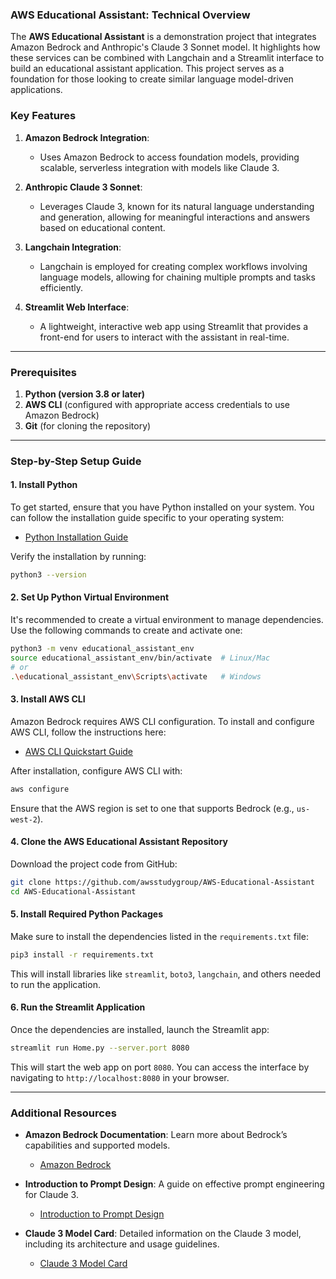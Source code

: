 ### AWS Educational Assistant: Technical Overview

The **AWS Educational Assistant** is a demonstration project that integrates Amazon Bedrock and Anthropic's Claude 3 Sonnet model. It highlights how these services can be combined with Langchain and a Streamlit interface to build an educational assistant application. This project serves as a foundation for those looking to create similar language model-driven applications.

### Key Features

1. **Amazon Bedrock Integration**:
   - Uses Amazon Bedrock to access foundation models, providing scalable, serverless integration with models like Claude 3.
   
2. **Anthropic Claude 3 Sonnet**:
   - Leverages Claude 3, known for its natural language understanding and generation, allowing for meaningful interactions and answers based on educational content.
   
3. **Langchain Integration**:
   - Langchain is employed for creating complex workflows involving language models, allowing for chaining multiple prompts and tasks efficiently.
   
4. **Streamlit Web Interface**:
   - A lightweight, interactive web app using Streamlit that provides a front-end for users to interact with the assistant in real-time.

---

### Prerequisites

1. **Python (version 3.8 or later)**
2. **AWS CLI** (configured with appropriate access credentials to use Amazon Bedrock)
3. **Git** (for cloning the repository)

---

### Step-by-Step Setup Guide

#### 1. Install Python

To get started, ensure that you have Python installed on your system. You can follow the installation guide specific to your operating system:

- [Python Installation Guide](https://docs.python-guide.org/starting/install3/linux/)

Verify the installation by running:

```bash
python3 --version
```

#### 2. Set Up Python Virtual Environment

It's recommended to create a virtual environment to manage dependencies. Use the following commands to create and activate one:

```bash
python3 -m venv educational_assistant_env
source educational_assistant_env/bin/activate  # Linux/Mac
# or
.\educational_assistant_env\Scripts\activate   # Windows
```

#### 3. Install AWS CLI

Amazon Bedrock requires AWS CLI configuration. To install and configure AWS CLI, follow the instructions here:

- [AWS CLI Quickstart Guide](https://docs.aws.amazon.com/cli/latest/userguide/getting-started-quickstart.html)

After installation, configure AWS CLI with:

```bash
aws configure
```

Ensure that the AWS region is set to one that supports Bedrock (e.g., `us-west-2`).

#### 4. Clone the AWS Educational Assistant Repository

Download the project code from GitHub:

```bash
git clone https://github.com/awsstudygroup/AWS-Educational-Assistant
cd AWS-Educational-Assistant
```

#### 5. Install Required Python Packages

Make sure to install the dependencies listed in the `requirements.txt` file:

```bash
pip3 install -r requirements.txt
```

This will install libraries like `streamlit`, `boto3`, `langchain`, and others needed to run the application.

#### 6. Run the Streamlit Application

Once the dependencies are installed, launch the Streamlit app:

```bash
streamlit run Home.py --server.port 8080
```

This will start the web app on port `8080`. You can access the interface by navigating to `http://localhost:8080` in your browser.

---

### Additional Resources

- **Amazon Bedrock Documentation**: Learn more about Bedrock’s capabilities and supported models.
  - [Amazon Bedrock](https://aws.amazon.com/bedrock/)

- **Introduction to Prompt Design**: A guide on effective prompt engineering for Claude 3.
  - [Introduction to Prompt Design](https://docs.anthropic.com/claude/docs/introduction-to-prompt-design)

- **Claude 3 Model Card**: Detailed information on the Claude 3 model, including its architecture and usage guidelines.
  - [Claude 3 Model Card](https://www-cdn.anthropic.com/de8ba9b01c9ab7cbabf5c33b80b7bbc618857627/Model_Card_Claude_3.pdf)
